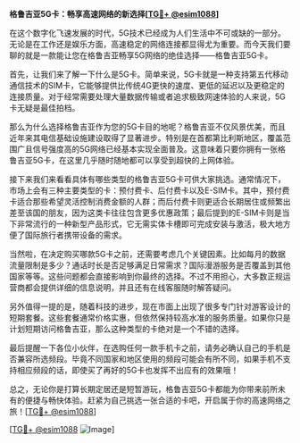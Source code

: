 **格鲁吉亚5G卡：畅享高速网络的新选择[[TG💪+ @esim1088](https://t.me/s/esim1088)]**

在这个数字化飞速发展的时代，5G技术已经成为人们生活中不可或缺的一部分。无论是在工作还是娱乐方面，高速稳定的网络连接都显得尤为重要。而今天我们要聊的就是一款能让您在格鲁吉亚畅享5G网络的绝佳选择——格鲁吉亚5G卡。

首先，让我们来了解一下什么是5G卡。简单来说，5G卡就是一种支持第五代移动通信技术的SIM卡，它能够提供比传统4G更快的速度、更低的延迟以及更稳定的连接质量。对于经常需要处理大量数据传输或者追求极致网速体验的人来说，5G卡无疑是最佳拍档。

那么为什么选择格鲁吉亚作为您的5G卡目的地呢？格鲁吉亚不仅风景优美，而且近年来其电信基础设施建设取得了显著进步。特别是在首都第比利斯地区，覆盖范围广且信号强度高的5G网络已经基本实现全面普及。这意味着只要你拥有一张格鲁吉亚5G卡，在这里几乎随时随地都可以享受到超快的上网体验。

接下来我们来看看具体有哪些类型的格鲁吉亚5G卡可供大家挑选。通常情况下，市场上会有三种主要类型的卡：预付费卡、后付费卡以及E-SIM卡。其中，预付费卡适合那些希望灵活控制消费金额的人群；而后付费卡则更适合长期居住或频繁出差至该国的朋友，因为这类卡往往包含更多优惠政策；最后提到的E-SIM卡则是当下非常流行的一种新型产品形式，它无需实体卡槽即可完成安装与激活，极大地方便了国际旅行者携带设备的需求。

当然啦，在决定购买哪款5G卡之前，还需要考虑几个关键因素。比如每月的数据流量限制是多少？通话时长是否足够满足日常需求？国际漫游服务是否覆盖到其他国家等等。这些问题都会直接影响到你最终的选择。不过不用担心，大多数正规运营商都会提供详细的信息说明，并且还有在线客服随时解答疑问。

另外值得一提的是，随着科技的进步，现在市面上出现了很多专门针对游客设计的短期套餐。这些套餐通常价格实惠，但依然保持较高水准的服务质量。如果你只是计划短期访问格鲁吉亚，那么这种类型的卡绝对是一个不错的选择。

最后提醒一下各位小伙伴，在选购任何一款手机卡之前，请务必确认自己的手机是否兼容所选频段。毕竟不同国家和地区使用的频段可能会有所不同，如果手机不支持相应频段的话，即使买了再好的5G卡也发挥不出应有的效果哦！

总之，无论你是打算长期定居还是短暂游玩，格鲁吉亚5G卡都能为你带来前所未有的便捷与畅快体验。赶紧为自己挑选一张合适的卡吧，开启属于你的高速网络之旅！[[TG💪+ @esim1088](https://t.me/s/esim1088)]

[[TG💪+ @esim1088](https://t.me/s/esim1088) ![Image](https://i.postimg.cc/4NQfJmqS/Snipaste-2025-05-13-00-14-12.png)]